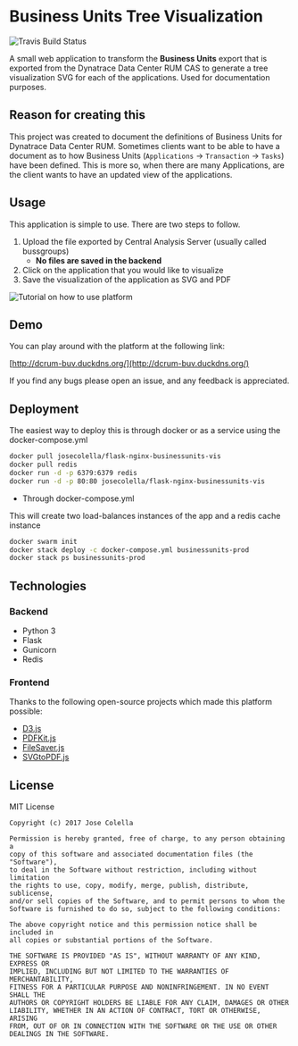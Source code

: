# Business Units Tree Visualization 

![Travis Build Status](https://travis-ci.org/josecolella/BusinessUnits-TreeVisualization.svg?branch=dev)

A small web application to transform the **Business Units** export that is exported
from the Dynatrace Data Center RUM CAS to generate a tree visualization SVG for each
of the applications. Used for documentation purposes.

## Reason for creating this

This project was created to document the definitions of Business Units for
Dynatrace Data Center RUM. Sometimes clients want to be able to have a document
as to how Business Units (`Applications` -> `Transaction` -> `Tasks`) have been defined.
This is more so, when there are many Applications, are the client wants to have
an updated view of the applications.


## Usage

This application is simple to use. There are two steps to follow.

1. Upload the file exported by Central Analysis Server (usually called bussgroups)
    - **No files are saved in the backend**
2. Click on the application that you would like to visualize
3. Save the visualization of the application as SVG and PDF



![Tutorial on how to use platform](https://cl.ly/3e1U1k1D3o3O/Screen%20Recording%202017-08-05%20at%2010.15%20pm.gif)


## Demo

You can play around with the platform at the following link:

[http://dcrum-buv.duckdns.org/](http://dcrum-buv.duckdns.org/)

If you find any bugs please open an issue, and any feedback is appreciated.

## Deployment

The easiest way to deploy this is through docker or as a service using the docker-compose.yml

```sh
docker pull josecolella/flask-nginx-businessunits-vis
docker pull redis
docker run -d -p 6379:6379 redis
docker run -d -p 80:80 josecolella/flask-nginx-businessunits-vis
```

* Through docker-compose.yml

This will create two load-balances instances of the app and a redis cache instance

```sh
docker swarm init
docker stack deploy -c docker-compose.yml businessunits-prod
docker stack ps businessunits-prod
```

## Technologies

### Backend

- Python 3
- Flask
- Gunicorn
- Redis

### Frontend


Thanks to the following open-source projects which made this platform possible:

- [D3.js](https://github.com/d3/d3)
- [PDFKit.js](https://github.com/devongovett/pdfkit)
- [FileSaver.js](https://github.com/eligrey/FileSaver.js)
- [SVGtoPDF.js](https://github.com/alafr/SVG-to-PDFKit)

## License

MIT License

    Copyright (c) 2017 Jose Colella

    Permission is hereby granted, free of charge, to any person obtaining a
    copy of this software and associated documentation files (the "Software"),
    to deal in the Software without restriction, including without limitation
    the rights to use, copy, modify, merge, publish, distribute, sublicense,
    and/or sell copies of the Software, and to permit persons to whom the
    Software is furnished to do so, subject to the following conditions:

    The above copyright notice and this permission notice shall be included in
    all copies or substantial portions of the Software.

    THE SOFTWARE IS PROVIDED "AS IS", WITHOUT WARRANTY OF ANY KIND, EXPRESS OR
    IMPLIED, INCLUDING BUT NOT LIMITED TO THE WARRANTIES OF MERCHANTABILITY,
    FITNESS FOR A PARTICULAR PURPOSE AND NONINFRINGEMENT. IN NO EVENT SHALL THE
    AUTHORS OR COPYRIGHT HOLDERS BE LIABLE FOR ANY CLAIM, DAMAGES OR OTHER
    LIABILITY, WHETHER IN AN ACTION OF CONTRACT, TORT OR OTHERWISE, ARISING
    FROM, OUT OF OR IN CONNECTION WITH THE SOFTWARE OR THE USE OR OTHER
    DEALINGS IN THE SOFTWARE.
